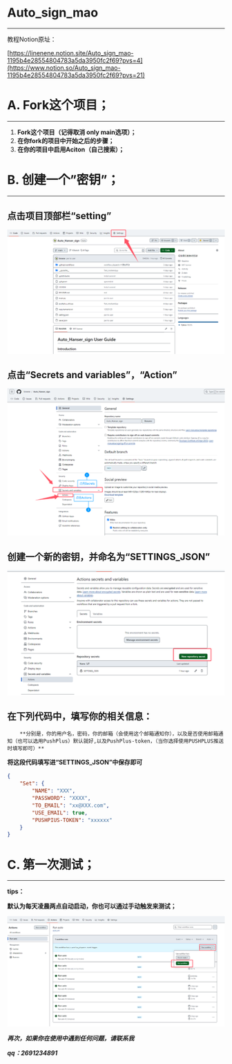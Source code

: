 # Auto_sign_mao

---

教程Notion原址：

[https://linenene.notion.site/Auto_sign_mao-1195b4e28554804783a5da3950fc2f69?pvs=4](https://www.notion.so/Auto_sign_mao-1195b4e28554804783a5da3950fc2f69?pvs=21)

# A. Fork这个项目；

---

1. **Fork这个项目（记得取消 only main选项）；**
2. **在你fork的项目中开始之后的步骤；**
3. **在你的项目中启用Aciton（自己搜索）；**

# B. 创建一个”密钥”；

---

## **点击项目顶部栏“setting”**

![image.png](./Pubilc/image.png)

## **点击“Secrets and variables”，“Action”**

![image.png](./Pubilc/image%201.png)

## **创建一个新的密钥，并命名为“SETTINGS_JSON”**

![image.png](./Pubilc/image%202.png)

## **在下列代码中，填写你的相关信息：**

        **分别是，你的用户名，密码，你的邮箱（会使用这个邮箱通知你），以及是否使用邮箱通知（也可以选用PushPlus）默认就好,以及PushPlus-token，（当你选择使用PUSHPLUS推送时填写即可）**

**将这段代码填写进“SETTINGS_JSON”中保存即可**

```json
{
    "Set": {
        "NAME": "XXX", 
        "PASSWORD": "XXXX",	
        "TO_EMAIL": "xx@XXX.com",
        "USE_EMAIL": true,
        "PUSHPIUS-TOKEN": "xxxxxx"
    }                                 
}
```

# C. 第一次测试；

---

**tips：**

**默认为每天凌晨两点自动启动，你也可以通过手动触发来测试；**

![image.png](./Pubilc/image%203.png)

***再次，如果你在使用中遇到任何问题，请联系我***

***qq：2691234891***